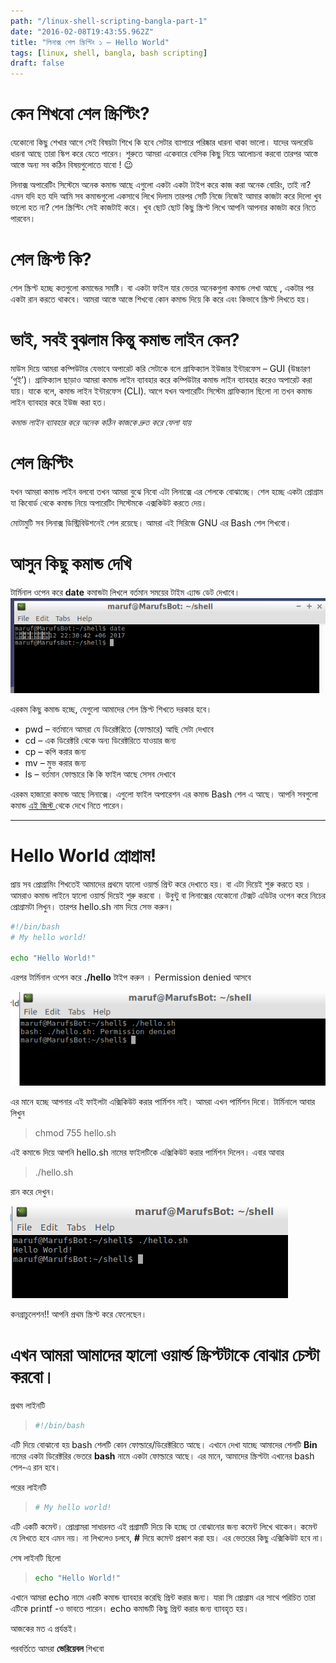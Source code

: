 ```yaml
---
path: "/linux-shell-scripting-bangla-part-1"
date: "2016-02-08T19:43:55.962Z"
title: "লিনাক্স শেল স্ক্রিপ্টিং ১ – Hello World"
tags: [linux, shell, bangla, bash scripting]
draft: false
---
```

# কেন শিখবো শেল স্ক্রিপ্টিং?

যেকোনো কিছু শেখার আগে সেই বিষয়টা শিখে কি হবে সেটার ব্যাপারে পরিষ্কার ধারনা থাকা ভালো। যাদের অলরেডি ধারনা আছে তারা স্কিপ করে যেতে পারেন।  শুরুতে আমরা একেবারে বেসিক কিছু নিয়ে আলোচনা করবো তারপর আস্তে আস্তে অন্য সব কঠিন বিষয়গুলোতে যাবো ! 😉

লিনাক্স অপারেটিং সিস্টেমে অনেক কমান্ড আছে এগুলো একটা একটা টাইপ করে কাজ করা অনেক বোরিং, তাই না? এমন যদি হত যদি আমি সব কমান্ডগুলো একসাথে লিখে দিলাম তারপর সেটি নিজে নিজেই আমার কাজটা করে দিলো খুব ভালো হত না? শেল স্ক্রিপ্টিং সেই কাজটাই করে। খুব ছোট ছোট কিছু স্ক্রিপ্ট লিখে আপনি আপনার কাজটা করে নিতে পারবেন।

# শেল স্ক্রিপ্ট কি?

শেল স্ক্রিপ্ট হচ্ছে কতগুলো কমান্ডের সমষ্টি। বা একটা ফাইল যার ভেতর অনেকগুলা কমান্ড লেখা আছে , একটার পর একটা রান করতে থাকবে। আমরা আস্তে আস্তে শিখবো কোন কমান্ড দিয়ে কি করে এবং কিভাবে স্ক্রিপ্ট লিখতে হয়।

# ভাই, সবই বুঝলাম কিন্তু কমান্ড লাইন কেন?

মাউস দিয়ে আমরা কম্পিউটার যেভাবে অপারেট করি সেটাকে বলে গ্রাফিক্যাল ইউজার ইন্টারফেস – GUI (উচ্চারণ ‘গুই’)। গ্রাফিক্যাল ছাড়াও আমরা কমান্ড লাইন ব্যাবহার করে কম্পিউটার কমান্ড লাইন ব্যাবহার করেও অপারেট করা যায়। যাকে বলে, কমান্ড লাইন ইন্টারফেস (CLI). আগে যখন অপারেটিং সিস্টেম গ্রাফিক্যাল ছিলো না তখন কমান্ড লাইন ব্যাবহার করে ইউজ করা হত।

*কমান্ড লাইন ব্যাবহার করে অনেক কঠিন কাজকে দ্রুত করে ফেলা যায়*



# শেল স্ক্রিপ্টিং

যখন আমরা কমান্ড লাইন বলবো তখন আমরা বুঝে নিবো এটা লিনাক্সে এর শেলকে বোঝাচ্ছে। শেল হচ্ছে একটা প্রোগ্রাম যা কিবোর্ড থেকে কমান্ড নিয়ে অপারেটিং সিস্টেমকে এক্সকিউট করতে দেয়।

মোটামুটি সব লিনাক্স ডিস্ট্রিবিউশনেই শেল রয়েছে। আমরা এই সিরিজে GNU এর Bash শেল শিখবো।

# আসুন কিছু কমান্ড দেখি

টার্মিনাল ওপেন করে **date** কমান্ডটা লিখলে বর্তমান সময়ের টাইম এ্যান্ড ডেট দেখাবে। ![Screenshot_11.png](screenshot_11.png)

এরকম কিছু কমান্ড হচ্ছে, যেগুলো আমাদের শেল স্ক্রিপ্ট শিখতে দরকার হবে।

- pwd   –  বর্তমানে আমরা যে ডিরেক্টরিতে (ফোল্ডারে) আছি সেটা দেখাবে
- cd  – এক ডিরেক্টরি থেকে অন্য ডিরেক্টরিতে যাওয়ার জন্য
- cp – কপি করার জন্য
- mv – মুভ করার জন্য
- ls –  বর্তমান ফোল্ডারে কি কি ফাইল আছে সেসব দেখাবে

এরকম হাজারো কমান্ড আছে লিনাক্সে। এগুলো ফাইল অপারেশন এর কমান্ড Bash শেল এ আছে। আপনি সবগুলো কমান্ড [এই জিস্ট ](https://gist.github.com/LeCoupa/122b12050f5fb267e75f)থেকে দেখে নিতে পারেন।

------

# Hello World প্রোগ্রাম!

প্রায় সব প্রোগ্রামিং শিখতেই আমাদের প্রথমে হ্যালো ওয়ার্ল্ড প্রিন্ট করে দেখাতে হয়। বা এটা দিয়েই শুরু করতে হয় । আমরাও কমান্ড লাইনে হ্যালো ওয়ার্ল্ড দিয়েই শুরু করবো । উবুন্টু বা লিনাক্সের যেকোনো টেক্সট এডিটর ওপেন করে নিচের প্রোগ্রামটা লিখুন।  তারপর hello.sh নাম দিয়ে সেভ করুন।





```bash
#!/bin/bash
# My hello world!

echo "Hello World!"
```

এরপর টার্মিনাল ওপেন করে **./hello** টাইপ করুন  । Permission denied আসবে

![Screenshot_12.png](screenshot_12.png)

এর মানে হচ্ছে আপনার এই ফাইলটা  এক্সিকিউট করার পার্মিশন নাই। আমরা এখন পার্মিশন দিবো। টার্মিনালে আবার লিখুন

> chmod 755 hello.sh

এই কমান্ডে দিয়ে আপনি hello.sh নামের ফাইলটিকে এক্সিকিউট করার পার্মিশন দিলেন। এবার আবার

> ./hello.sh

রান করে দেখুন।

![Screenshot_13.png](screenshot_13.png)

কনগ্রাচুলেশন!! আপনি প্রথম স্ক্রিপ্ট করে ফেলেছেন।



# এখন আমরা আমাদের হ্যালো ওয়ার্ল্ড স্ক্রিপ্টটাকে বোঝার চেস্টা করবো।

প্রথম লাইনটি

> ```bash
> #!/bin/bash
> ```

এটি দিয়ে বোঝানো হয় bash শেলটি কোন ফোল্ডারে/ডিরেক্টরিতে আছে। এখানে দেখা যাচ্ছে আমাদের শেলটি **Bin** নামের একটা ডিরেক্টরির ভেতরে **bash** নামে একটা ফোল্ডারে আছে। এর মানে, আমাদের স্ক্রিপ্টটা এখানের bash শেল-এ রান হবে।

পরের লাইনটি

> ```bash
> # My hello world!
> ```

এটি একটি কমেন্ট। প্রোগ্রামরা সাধারনত এই প্রগ্রামটি দিয়ে কি হচ্ছে তা বোঝানোর জন্য কমেন্ট লিখে থাকেন। কমেন্ট যে লিখতে হবে এমন নয়। না লিখলেও চলবে, **#** দিয়ে কমেন্ট প্রকাশ করা হয়। এর ভেতরের কিছু এক্সিকিউট হবে না।

শেষ লাইনটি ছিলো

> ```bash
> echo "Hello World!"
> ```

এখানে আমরা echo নামে একটি কমান্ড ব্যাবহার করেছি প্রিন্ট করার জন্য। যারা সি প্রোগ্রাম এর সাথে পরিচিত তারা এটিকে printf -ও ভাবতে পারেন। echo কমান্ডটি কিছু  প্রিন্ট করার জন্য ব্যাবহৃত হয়।



আজকের মত এ প্রর্যন্তই।

পরবর্তিতে আমরা **ভেরিয়েবল** শিখবো